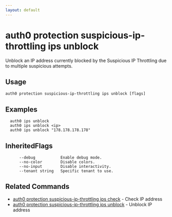 ```yaml
---
layout: default
---
```

# auth0 protection suspicious-ip-throttling ips unblock

Unblock an IP address currently blocked by the Suspicious IP Throttling due to multiple suspicious attempts.

## Usage
```
auth0 protection suspicious-ip-throttling ips unblock [flags]
```

## Examples

```
  auth0 ips unblock
  auth0 ips unblock <ip>
  auth0 ips unblock "178.178.178.178"
```




## InheritedFlags

```
      --debug           Enable debug mode.
      --no-color        Disable colors.
      --no-input        Disable interactivity.
      --tenant string   Specific tenant to use.
```


## Related Commands

- [auth0 protection suspicious-ip-throttling ips check](auth0_protection_suspicious-ip-throttling_ips_check.md) - Check IP address
- [auth0 protection suspicious-ip-throttling ips unblock](auth0_protection_suspicious-ip-throttling_ips_unblock.md) - Unblock IP address


